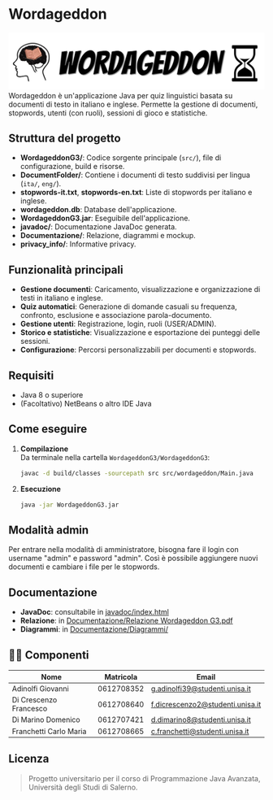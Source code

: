 # Wordageddon
![Logo Wordageddon](WordageddonG3/src/wordageddon/Resources/WordageddonG3.jpeg)
Wordageddon è un'applicazione Java per quiz linguistici basata su documenti di testo in italiano e inglese. Permette la gestione di documenti, stopwords, utenti (con ruoli), sessioni di gioco e statistiche.

## Struttura del progetto

- **WordageddonG3/**: Codice sorgente principale (`src/`), file di configurazione, build e risorse.
- **DocumentFolder/**: Contiene i documenti di testo suddivisi per lingua (`ita/`, `eng/`).
- **stopwords-it.txt**, **stopwords-en.txt**: Liste di stopwords per italiano e inglese.
- **wordageddon.db**: Database dell'applicazione.
- **WordageddonG3.jar**: Eseguibile dell'applicazione.
- **javadoc/**: Documentazione JavaDoc generata.
- **Documentazione/**: Relazione, diagrammi e mockup.
- **privacy_info/**: Informative privacy.

## Funzionalità principali

- **Gestione documenti**: Caricamento, visualizzazione e organizzazione di testi in italiano e inglese.
- **Quiz automatici**: Generazione di domande casuali su frequenza, confronto, esclusione e associazione parola-documento.
- **Gestione utenti**: Registrazione, login, ruoli (USER/ADMIN).
- **Storico e statistiche**: Visualizzazione e esportazione dei punteggi delle sessioni.
- **Configurazione**: Percorsi personalizzabili per documenti e stopwords.

## Requisiti

- Java 8 o superiore
- (Facoltativo) NetBeans o altro IDE Java

## Come eseguire

1. **Compilazione**  
   Da terminale nella cartella `WordageddonG3/WordageddonG3`:
   ```sh
   javac -d build/classes -sourcepath src src/wordageddon/Main.java
   ```

2. **Esecuzione**  
   ```sh
   java -jar WordageddonG3.jar
   ```
## Modalità admin
Per entrare nella modalità di amministratore, bisogna fare il login con username "admin" e password "admin". Così è possibile aggiungere nuovi documenti e cambiare i file per le stopwords.

## Documentazione

- **JavaDoc**: consultabile in [javadoc/index.html](javadoc/index.html)
- **Relazione**: in [Documentazione/Relazione Wordageddon G3.pdf](Documentazione/Relazione%20Wordageddon%20G3.pdf)
- **Diagrammi**: in [Documentazione/Diagrammi/](Documentazione/Diagrammi/)

## 👨‍💻 Componenti

| Nome                     | Matricola      | Email                                      |
|--------------------------|---------------|---------------------------------------------|
| Adinolfi Giovanni        | 0612708352    | g.adinolfi39@studenti.unisa.it              |
| Di Crescenzo Francesco   | 0612708640    | f.dicrescenzo2@studenti.unisa.it            |
| Di Marino Domenico       | 0612707421    | d.dimarino8@studenti.unisa.it               |
| Franchetti Carlo Maria   | 0612708665    | c.franchetti@studenti.unisa.it              |

## Licenza

> Progetto universitario per il corso di Programmazione Java Avanzata, Università degli Studi di Salerno.
